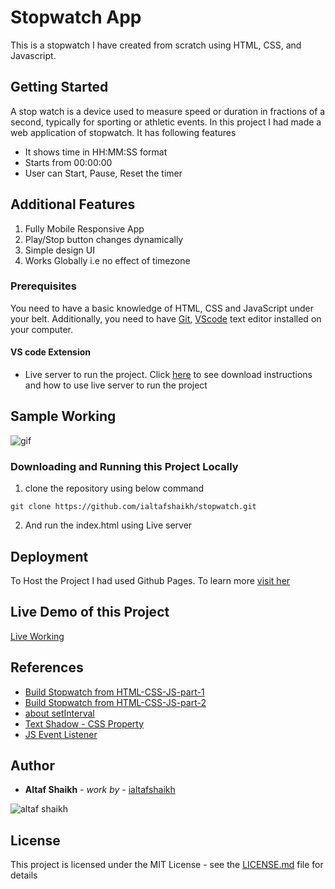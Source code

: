 # Stopwatch App

This is a stopwatch I have created from scratch using HTML, CSS, and Javascript.


## Getting Started

A stop watch is a device used to measure speed or duration in fractions of a second, typically for sporting or athletic events. In this project I had made a web application of stopwatch. It has following features

-   It shows time in HH:MM:SS format
-   Starts from 00:00:00
-   User can Start, Pause, Reset the timer

## Additional Features

1. Fully Mobile Responsive App
2. Play/Stop button changes dynamically
3. Simple design UI
4. Works Globally i.e no effect of timezone

### Prerequisites

You need to have a basic knowledge of HTML, CSS and JavaScript under your belt. Additionally, you need to have [Git](https://gist.github.com/derhuerst/1b15ff4652a867391f03),   [VScode](https://code.visualstudio.com/download) text editor installed on your computer.

#### VS code Extension
- Live server to run the project. Click [here](https://marketplace.visualstudio.com/items?itemName=ritwickdey.LiveServer#:~:text=Open%20a%20HTML%20file%20and,on%20Open%20with%20Live%20Server%20.&text=Open%20the%20Command%20Pallete%20by,Server%20to%20stop%20a%20server.) to see download instructions and how to use live server to run the project

## Sample Working

![gif](https://github.com/ialtafshaikh/static-files/raw/master/gifs/timer-app-demo.gif)

### Downloading and Running this Project Locally
1. clone the repository using below command
```
git clone https://github.com/ialtafshaikh/stopwatch.git
```
2. And run the index.html using Live server

## Deployment

To Host the Project I had used Github Pages. To learn more [visit her](https://towardsdatascience.com/how-to-create-a-free-github-pages-website-53743d7524e1)

## Live Demo of this Project

[Live Working](https://github.com/ialtafshaikh/stopwatch)

## References
- [Build Stopwatch from HTML-CSS-JS-part-1](https://tinloof.com/blog/how-to-build-a-stopwatch-with-html-css-js-react-part-1/)
- [Build Stopwatch from HTML-CSS-JS-part-2](https://tinloof.com/blog/how-to-build-a-stopwatch-with-html-css-js-react-part-2/)
- [about setInterval](https://javascript.info/settimeout-setinterval)
- [Text Shadow - CSS Property](https://www.w3schools.com/cssref/css3_pr_text-shadow.asp)
- [JS Event Listener](https://developer.mozilla.org/en-US/docs/Web/API/EventListener)

## Author

* **Altaf Shaikh** - *work by* - [ialtafshaikh](https://github.com/ialtafshaikh)

![altaf shaikh](https://raw.githubusercontent.com/ialtafshaikh/static-files/master/coollogo_com-327551664.png)


## License

This project is licensed under the MIT License - see the [LICENSE.md](LICENSE.md) file for details
